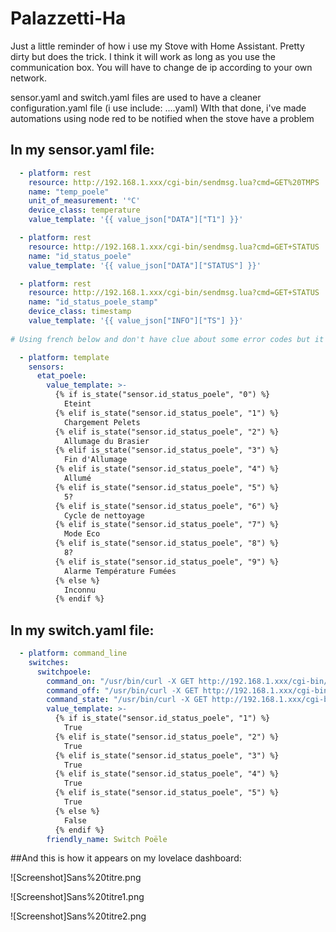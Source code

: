 # Palazzetti-Ha

Just a little reminder of how i use my Stove with Home Assistant. Pretty dirty but does the trick.
I think it will work as long as you use the communication box. You will have to change de ip according to your own network.

sensor.yaml and switch.yaml files are used to have a cleaner configuration.yaml file (i use include: ....yaml)
WIth that done, i've made automations using node red to be notified when the stove have a problem


## In my sensor.yaml file:
```yaml
  - platform: rest
    resource: http://192.168.1.xxx/cgi-bin/sendmsg.lua?cmd=GET%20TMPS
    name: "temp_poele"
    unit_of_measurement: '°C'
    device_class: temperature
    value_template: '{{ value_json["DATA"]["T1"] }}'

  - platform: rest
    resource: http://192.168.1.xxx/cgi-bin/sendmsg.lua?cmd=GET+STATUS
    name: "id_status_poele"
    value_template: '{{ value_json["DATA"]["STATUS"] }}'

  - platform: rest
    resource: http://192.168.1.xxx/cgi-bin/sendmsg.lua?cmd=GET+STATUS
    name: "id_status_poele_stamp"
    device_class: timestamp
    value_template: '{{ value_json["INFO"]["TS"] }}'
  
# Using french below and don't have clue about some error codes but it's not a big deal

  - platform: template
    sensors:
      etat_poele:
        value_template: >- 
          {% if is_state("sensor.id_status_poele", "0") %}
            Eteint
          {% elif is_state("sensor.id_status_poele", "1") %}
            Chargement Pelets
          {% elif is_state("sensor.id_status_poele", "2") %}
            Allumage du Brasier
          {% elif is_state("sensor.id_status_poele", "3") %}
            Fin d'Allumage
          {% elif is_state("sensor.id_status_poele", "4") %}
            Allumé
          {% elif is_state("sensor.id_status_poele", "5") %}
            5?
          {% elif is_state("sensor.id_status_poele", "6") %}
            Cycle de nettoyage
          {% elif is_state("sensor.id_status_poele", "7") %}
            Mode Eco
          {% elif is_state("sensor.id_status_poele", "8") %}
            8?
          {% elif is_state("sensor.id_status_poele", "9") %}
            Alarme Température Fumées
          {% else %}
            Inconnu
          {% endif %}
```
## In my switch.yaml file:
```yaml
  - platform: command_line
    switches:
      switchpoele:
        command_on: "/usr/bin/curl -X GET http://192.168.1.xxx/cgi-bin/sendmsg.lua?cmd=CMD+ON"
        command_off: "/usr/bin/curl -X GET http://192.168.1.xxx/cgi-bin/sendmsg.lua?cmd=CMD+OFF"
        command_state: "/usr/bin/curl -X GET http://192.168.1.xxx/cgi-bin/sendmsg.lua?cmd=GET+STATUS"
        value_template: >- 
          {% if is_state("sensor.id_status_poele", "1") %}
            True
          {% elif is_state("sensor.id_status_poele", "2") %}
            True
          {% elif is_state("sensor.id_status_poele", "3") %}
            True
          {% elif is_state("sensor.id_status_poele", "4") %}
            True
          {% elif is_state("sensor.id_status_poele", "5") %}
            True
          {% else %}
            False
          {% endif %}
        friendly_name: Switch Poële
```      

##And this is how it appears on my lovelace dashboard:

![Screenshot]Sans%20titre.png

![Screenshot]Sans%20titre1.png

![Screenshot]Sans%20titre2.png

